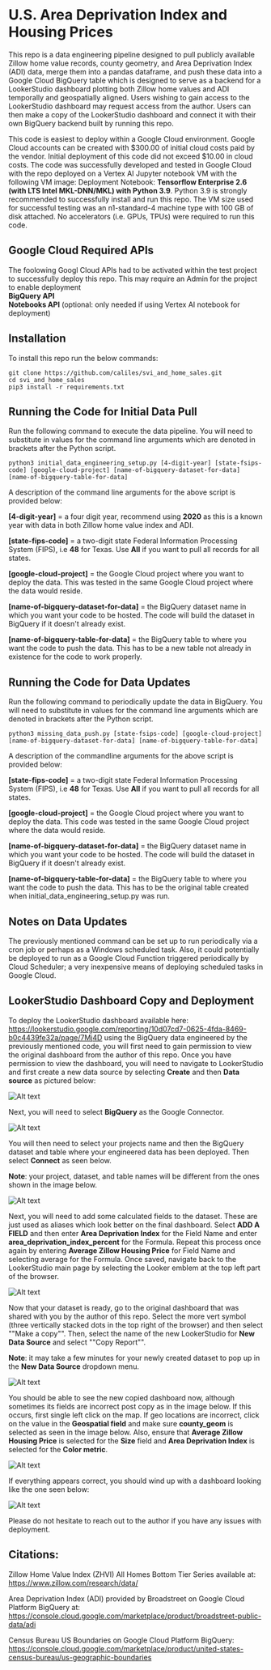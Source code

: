 # U.S. Area Deprivation Index and Housing Prices

This repo is a data engineering pipeline designed to pull publicly available Zillow home value records, county geometry, and Area Deprivation Index (ADI) data, merge them into a pandas dataframe, and push these data into a Google Cloud BigQuery table which is designed to serve as a backend for a LookerStudio dashboard plotting both Zillow home values and ADI temporally and geospatially aligned.  Users wishing to gain access to the LookerStudio dashboard may request access from the author.  Users can then make a copy of the LookerStudio dashboard and connect it with their own BigQuery backend built by running this repo.

This code is easiest to deploy within a Google Cloud environment.  Google Cloud accounts can be created with $300.00 of initial cloud costs paid by the vendor.  Initial deployment of this code did not exceed $10.00 in cloud costs.  The code was successfully developed and tested in Google Cloud with the repo deployed on a Vertex AI Jupyter notebook VM with the following VM image: Deployment Notebook: **Tensorflow Enterprise 2.6 (with LTS Intel MKL-DNN/MKL) with Python 3.9**.  Python 3.9 is strongly recommended to successfully install and run this repo.  The VM size used for successful testing was an n1-standard-4 machine type with 100 GB of disk attached.  No accelerators (i.e. GPUs, TPUs) were required to run this code.

## Google Cloud Required APIs  
The foolowing Googl Cloud APIs had to be activated within the test project to successfully deploy this repo.  This may require an Admin for the project to enable deployment  
**BigQuery API**   
**Notebooks API** (optional: only needed if using Vertex AI notebook for deployment)  

## Installation

To install this repo run the below commands:

```
git clone https://github.com/caliles/svi_and_home_sales.git
cd svi_and_home_sales
pip3 install -r requirements.txt
```

## Running the Code for Initial Data Pull

Run the following command to execute the data pipeline.  You will need to substitute in values for the command line arguments which are denoted in brackets after the Python script.

```
python3 initial_data_engineering_setup.py [4-digit-year] [state-fsips-code] [google-cloud-project] [name-of-bigquery-dataset-for-data] [name-of-bigquery-table-for-data]
```

A description of the command line arguments for the above script is provided below:  

**[4-digit-year]** = a four digit year, recommend using **2020** as this is a known year with data in both Zillow home value index and ADI.  

**[state-fips-code]** = a two-digit state Federal Information Processing System (FIPS), i.e **48** for Texas.  Use **All** if you want to pull all records for all states.  

**[google-cloud-project]** = the Google Cloud project where you want to deploy the data.  This was tested in the same Google Cloud project where the data would reside.  

**[name-of-bigquery-dataset-for-data]** = the BigQuery dataset name in which you want your code to be hosted.  The code will build the dataset in BigQuery if it doesn't already exist.  

**[name-of-bigquery-table-for-data]** = the BigQuery table to where you want the code to push the data.  This has to be a new table not already in existence for the code to work properly.  

## Running the Code for Data Updates

Run the following command to periodically update the data in BigQuery.  You will need to substitute in values for the command line arguments which are denoted in brackets after the Python script.

```
python3 missing_data_push.py [state-fsips-code] [google-cloud-project] [name-of-bigquery-dataset-for-data] [name-of-bigquery-table-for-data]
```

A description of the commandline arguments for the above script is provided below:  

**[state-fips-code]** = a two-digit state Federal Information Processing System (FIPS), i.e **48** for Texas.  Use **All** if you want to pull all records for all states.  

**[google-cloud-project]** = the Google Cloud project where you want to deploy the data.  This code was tested in the same Google Cloud project where the data would reside.  

**[name-of-bigquery-dataset-for-data]** = the BigQuery dataset name in which you want your code to be hosted.  The code will build the dataset in BigQuery if it doesn't already exist.  

**[name-of-bigquery-table-for-data]** = the BigQuery table to where you want the code to push the data.  This has to be the original table created when initial_data_engineering_setup.py was run.  

## Notes on Data Updates

The previously mentioned command can be set up to run periodically via a cron job or perhaps as a Windows scheduled task.  Also, it could potentially be deployed to run as a Google Cloud Function triggered periodically by Cloud Scheduler; a very inexpensive means of deploying scheduled tasks in Google Cloud.


## LookerStudio Dashboard Copy and Deployment

To deploy the LookerStudio dashboard available here: https://lookerstudio.google.com/reporting/10d07cd7-0625-4fda-8469-b0c4439fe32a/page/7Mj4D using the BigQuery data engineered by the previously mentioned code, you will first need to gain permission to view the original dashboard from the author of this repo.  Once you have permission to view the dashboard, you will need to navigate to LookerStudio and first create a new data source by selecting **Create** and then **Data source** as pictured below:  

![Alt text](imgs/1.png?raw=true "Create a new LookerStudio data source")

Next, you will need to select **BigQuery** as the Google Connector.  

![Alt text](imgs/2.png?raw=true "Select BigQuery as the dataset source")

You will then need to select your projects name and then the BigQuery dataset and table where your engineered data has been deployed.  Then select **Connect** as seen below.  

**Note**: your project, dataset, and table names will be different from the ones shown in the image below.  

![Alt text](imgs/3.png?raw=true "Select the BigQuery project, dataset, and table")

Next, you will need to add some calculated fields to the dataset.  These are just used as aliases which look better on the final dashboard.  Select **ADD A FIELD** and then enter **Area Deprivation Index** for the Field Name and enter **area_deprivation_index_percent** for the Formula.  Repeat this process once again by entering **Average Zillow Housing Price** for Field Name and selecting average for the Formula.  Once saved, navigate back to the LookerStudio main page by selecting the Looker emblem at the top left part of the browser.

![Alt text](imgs/4.png?raw=true "Create calculated fields")

Now that your dataset is ready, go to the original dashboard that was shared with you by the author of this repo.  Select the more vert symbol (three vertically stacked dots in the top right of the browser) and then select ""Make a copy"".  Then, select the name of the new LookerStudio for **New Data Source** and select ""Copy Report"".

**Note**: it may take a few minutes for your newly created dataset to pop up in the **New Data Source** dropdown menu.

![Alt text](imgs/5.png?raw=true "Copy the original Dashboard")

You should be able to see the new copied dashboard now, although sometimes its fields are incorrect post copy as in the image below.  If this occurs, first single left click on the map.  If geo locations are incorrect, click on the value in the **Geospatial field** and make sure **county_geom** is selected as seen in the image below.  Also, ensure that **Average Zillow Housing Price** is selected for the **Size** field and **Area Deprivation Index** is selected for the **Color metric**.

![Alt text](imgs/6.png?raw=true "Update the geospatial field")

If everything appears correct, you should wind up with a dashboard looking like the one seen below:

![Alt text](imgs/7.png?raw=true "Final, correct result")

Please do not hesitate to reach out to the author if you have any issues with deployment.

## Citations:

Zillow Home Value Index (ZHVI) All Homes Bottom Tier Series available at: https://www.zillow.com/research/data/

Area Deprivation Index (ADI) provided by Broadstreet on Google Cloud Platform BigQuery at: https://console.cloud.google.com/marketplace/product/broadstreet-public-data/adi

Census Bureau US Boundaries on Google Cloud Platform BigQuery: https://console.cloud.google.com/marketplace/product/united-states-census-bureau/us-geographic-boundaries
